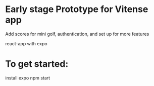 # Early stage Prototype for Vitense app 

Add scores for mini golf, authentication, and set up for more features

react-app with expo

# To get started:

install expo
npm start
